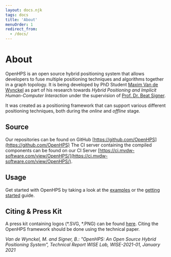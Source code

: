```yaml
---
layout: docs.njk
tags: docs
title: 'About'
menuOrder: 1
redirect_from:
  - /docs/
---
```


# About
OpenHPS is an open source hybrid positioning system that allows developers to fuse multiple positioning techniques and algorithms together in a graph topology. It is being developed by PhD Student [Maxim Van de Wynckel](https://wise.vub.ac.be/member/maxim-van-de-wynckel) as part of his research towards *Hybrid Positioning and Implicit Human-Computer Interaction* under the supervision of [Prof. Dr. Beat Signer](https://wise.vub.ac.be/member/beat-signer).

It was created as a positioning framework that can support various different positioning techniques, both during the *online* and *offline* stage.

## Source
Our repositories can be found on GitHub [https://github.com/OpenHPS](https://github.com/OpenHPS)
The CI server containing the compiled components can be found on our CI Server [https://ci.mvdw-software.com/view/OpenHPS/](https://ci.mvdw-software.com/view/OpenHPS/).

## Usage
Get started with OpenHPS by taking a look at the [examples](/docs/examples) or the [getting started](/docs/getting-started) guide.

## Citing & Press Kit
A press kit containing logos (*.SVG, *.PNG) can be found [here](/images/openhps-presskit.zip).
Citing the OpenHPS framework should be done using the technical paper.

*Van de Wynckel, M. and Signer, B.: "OpenHPS: An Open Source Hybrid Positioning System", Technical Report WISE Lab, WISE-2021-01, January 2021*